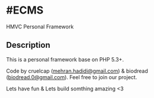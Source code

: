 #ECMS
====

HMVC Personal Framework

## Description

This is a personal framework base on PHP 5.3+.

Code by cruelcap (mehran.hadidi@gmail.com) & biodread (biodread.0@gmail.com).
Feel free to join our project.

Lets have fun & Lets build somthing amazing <3
